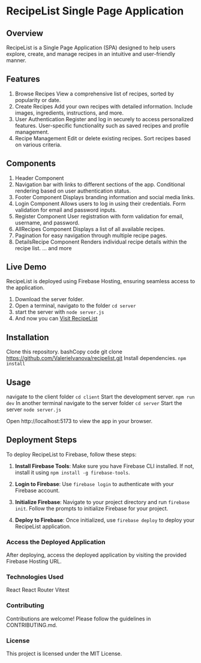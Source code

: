 # RecipeList Single Page Application
## Overview
RecipeList is a Single Page Application (SPA) designed to help users explore, create, and manage recipes in an intuitive and user-friendly manner.
## Features
1. Browse Recipes
View a comprehensive list of recipes, sorted by popularity or date.
2. Create Recipes
Add your own recipes with detailed information.
Include images, ingredients, instructions, and more.
3. User Authentication
Register and log in securely to access personalized features.
User-specific functionality such as saved recipes and profile management.
4. Recipe Management
Edit or delete existing recipes.
Sort recipes based on various criteria.
## Components
1. Header Component
2. Navigation bar with links to different sections of the app.
Conditional rendering based on user authentication status.
3. Footer Component
Displays branding information and social media links.
4. Login Component
Allows users to log in using their credentials.
Form validation for email and password inputs.
5. Register Component
User registration with form validation for email, username, and password.
6. AllRecipes Component
Displays a list of all available recipes.
7. Pagination for easy navigation through multiple recipe pages.
8. DetailsRecipe Component
Renders individual recipe details within the recipe list.
... and more
## Live Demo

RecipeList is deployed using Firebase Hosting, ensuring seamless access to the application.
1. Download the server folder.
2. Open a terminal, navigato to the folder `cd server`
3. start the server with `node server.js`
4. And now you can [Visit RecipeList](https://recipelist-a40ae.web.app/)
   
## Installation
Clone this repository.
bashCopy code
git clone https://github.com/ValerieIvanova/recipelist.git 
Install dependencies.
` npm install `

## Usage
navigate to the client folder
` cd client `
Start the development server.
` npm run dev `
In another terminal navigate to the server folder
` cd server `
Start the server
` node server.js `

Open http://localhost:5173 to view the app in your browser.

## Deployment Steps

To deploy RecipeList to Firebase, follow these steps:

1. **Install Firebase Tools**: Make sure you have Firebase CLI installed. If not, install it using `npm install -g firebase-tools`.

2. **Login to Firebase**: Use `firebase login` to authenticate with your Firebase account.

3. **Initialize Firebase**: Navigate to your project directory and run `firebase init`. Follow the prompts to initialize Firebase for your project.

4. **Deploy to Firebase**: Once initialized, use `firebase deploy` to deploy your RecipeList application.

### Access the Deployed Application

After deploying, access the deployed application by visiting the provided Firebase Hosting URL.


### Technologies Used
React
React Router
Vitest

### Contributing
Contributions are welcome! Please follow the guidelines in CONTRIBUTING.md.
### License
This project is licensed under the MIT License.


